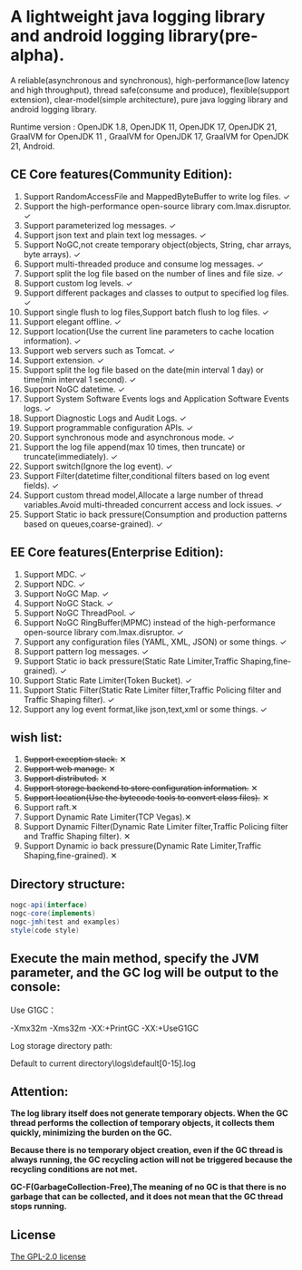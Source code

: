# A lightweight java logging library and android logging library(pre-alpha).

A reliable(asynchronous and synchronous), high-performance(low latency and high throughput), thread safe(consume and produce), flexible(support extension), clear-model(simple architecture), pure java logging library and android logging library.

Runtime version : OpenJDK 1.8, OpenJDK 11, OpenJDK 17, OpenJDK 21, GraalVM for OpenJDK 11 , GraalVM for OpenJDK 17, GraalVM for OpenJDK 21, Android.

## CE Core features(Community Edition):

01. Support RandomAccessFile and MappedByteBuffer to write log files. ✓
02. Support the high-performance open-source library com.lmax.disruptor. ✓
03. Support parameterized log messages. ✓
04. Support json text and plain text log messages. ✓
05. Support NoGC,not create temporary object(objects, String, char arrays, byte arrays). ✓
06. Support multi-threaded produce and consume log messages. ✓
07. Support split the log file based on the number of lines and file size. ✓
08. Support custom log levels. ✓
09. Support different packages and classes to output to specified log files. ✓
10. Support single flush to log files,Support batch flush to log files. ✓
11. Support elegant offline. ✓
12. Support location(Use the current line parameters to cache location information). ✓
13. Support web servers such as Tomcat. ✓
14. Support extension. ✓
15. Support split the log file based on the date(min interval 1 day) or time(min interval 1 second). ✓
16. Support NoGC datetime. ✓
17. Support System Software Events logs and Application Software Events logs. ✓
18. Support Diagnostic Logs and Audit Logs. ✓
19. Support programmable configuration APIs. ✓
20. Support synchronous mode and asynchronous mode. ✓
21. Support the log file append(max 10 times, then truncate) or truncate(immediately). ✓
22. Support switch(Ignore the log event). ✓
23. Support Filter(datetime filter,conditional filters based on log event fields). ✓
24. Support custom thread model,Allocate a large number of thread variables.Avoid multi-threaded concurrent access and lock issues. ✓
25. Support Static io back pressure(Consumption and production patterns based on queues,coarse-grained). ✓

## EE Core features(Enterprise Edition):

01. Support MDC. ✓
02. Support NDC. ✓
03. Support NoGC Map. ✓
04. Support NoGC Stack. ✓
05. Support NoGC ThreadPool. ✓
06. Support NoGC RingBuffer(MPMC) instead of the high-performance open-source library com.lmax.disruptor. ✓
07. Support any configuration files (YAML, XML, JSON) or some things. ✓
08. Support pattern log messages. ✓
09. Support Static io back pressure(Static Rate Limiter,Traffic Shaping,fine-grained). ✓
10. Support Static Rate Limiter(Token Bucket). ✓
11. Support Static Filter(Static Rate Limiter filter,Traffic Policing filter and Traffic Shaping filter). ✓
12. Support any log event format,like json,text,xml or some things. ✓

## wish list:

01. ~~Support exception stack.~~ ✕
02. ~~Support web manage.~~ ✕
03. ~~Support distributed.~~ ✕
04. ~~Support storage backend to store configuration information.~~ ✕
05. ~~Support location(Use the bytecode tools to convert class files).~~ ✕
06. Support raft.✕
07. Support Dynamic Rate Limiter(TCP Vegas).✕
08. Support Dynamic Filter(Dynamic Rate Limiter filter,Traffic Policing filter and Traffic Shaping filter). ✕
09. Support Dynamic io back pressure(Dynamic Rate Limiter,Traffic Shaping,fine-grained). ✕

## Directory structure:

```java
nogc-api(interface)
nogc-core(implements)
nogc-jmh(test and examples)
style(code style)
```

## Execute the main method, specify the JVM parameter, and the GC log will be output to the console:

Use G1GC：

-Xmx32m -Xms32m -XX:+PrintGC -XX:+UseG1GC

Log storage directory path:

Default to current directory\logs\default\[0-15].log

## **Attention:**

**The log library itself does not generate temporary objects. When the GC thread performs the collection of temporary objects, it collects them quickly, minimizing the burden on the GC.**

**Because there is no temporary object creation, even if the GC thread is always running, the GC recycling action will not be triggered because the recycling conditions are not met.**

**GC-F(GarbageCollection-Free),The meaning of no GC is that there is no garbage that can be collected, and it does not mean that the GC thread stops running.**

## License

[The GPL-2.0 license](LICENSE.txt)